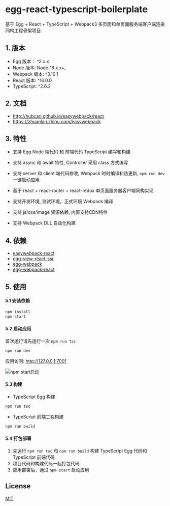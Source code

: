 # egg-react-typescript-boilerplate

基于 Egg + React + TypeScript + Webpack3 多页面和单页面服务端客户端渲染同构工程骨架项目.

## 1. 版本

- Egg 版本： ^2.x.x
- Node 版本: Node ^8.x.x+,
- Webpack 版本: ^3.10.1
- React 版本: ^16.0.0
- TypeScript: ^2.6.2

## 2. 文档

- http://hubcarl.github.io/easywebpack/react
- https://zhuanlan.zhihu.com/easywebpack


## 3. 特性

- 支持 Egg Node 端代码 和 前端代码 TypeScript 编写和构建

- 支持 async 和 await 特性, Controller 采用 class 方式编写

- 支持 server 和 client 端代码修改, Webpack 时时编译和热更新, `npm run dev` 一键启动应用

- 基于 react + react-router + react-redux 单页面服务器客户端同构实现

- 支持开发环境, 测试环境，正式环境 Webpack 编译

- 支持 js/css/image 资源依赖, 内置支持CDN特性

- 支持 Webpack DLL 自动化构建

 

## 4. 依赖

- [easywebpack-react](https://github.com/hubcarl/easywebpack)
- [egg-view-react-ssr](https://github.com/hubcarl/egg-view-react-ssr) 
- [egg-webpack](https://github.com/hubcarl/egg-webpack) 
- [egg-webpack-react](https://github.com/hubcarl/egg-webpack-react)

## 5. 使用

#### 5.1 安装依赖

```bash
npm install
npm start
```

#### 5.2 启动应用

首次运行请先运行一次 `npm run tsc`

```bash
npm run dev
```

应用访问: http://127.0.0.1:7001

![npm start启动](https://github.com/hubcarl/egg-vue-webpack-boilerplate/blob/master/docs/images/webpack-build.png)


#### 5.3 构建

- TypeScript Egg 构建

```bash
npm run tsc
```

- TypeScript 前端工程构建

```bash
npm run build
```

#### 5.4 打包部署

1. 先运行 `npm run tsc` 和 `npm run build` 构建 TypeScript Egg 代码和 TypeScript 前端代码
2. 项目代码和构建代码一起打包代码
3. 应用部署后，通过 `npm start` 启动应用


## License

[MIT](LICENSE)
